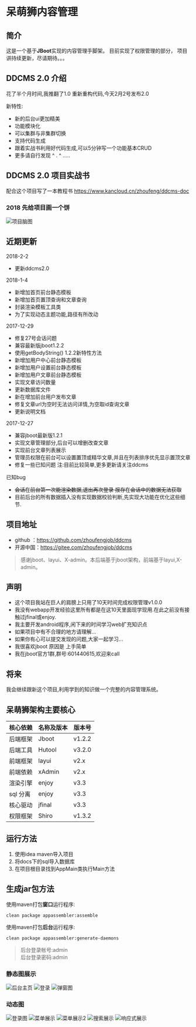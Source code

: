 # 呆萌狮内容管理

## 简介
这是一个基于**JBoot**实现的内容管理手脚架。
目前实现了权限管理的部分，
项目讲持续更新，尽请期待。。。


## DDCMS 2.0 介绍

花了半个月时间,我推翻了1.0 重新重构代码,今天2月2号发布2.0

新特性:
* 新的后台ui更加精美
* 功能模块化
* 可以集群与非集群切换
* 支持代码生成
* 跟着实战书利用好代码生成,可以5分钟写一个功能基本CRUD
* 更多请自行发现 ^ . ^
.....

## DDCMS 2.0 项目实战书
配合这个项目写了一本教程书
https://www.kancloud.cn/zhoufeng/ddcms-doc


### 2018 先给项目画一个饼
![项目脑图](docs/imgs/nt.png)

## 近期更新
2018-2-2
- 更新ddcms2.0

2018-1-4
- 新增加首页前台静态模板
- 新增加首页置顶查询和文章查询
- 封装渲染模板工具类
- 为了实现动态主题功能,路径有所改动

2017-12-29
- 修复27号会话问题
- 兼容最新版jboot1.2.2
- 使用getBodyString() 1.2.2新特性方法
- 新增加用户中心前台静态模板
- 新增加用户设置前台静态模板
- 新增加用户文章前台静态模板
- 实现文章访问数量
- 更新数据库文件
- 新在增加前台用户发布文章
- 修复文章url为空时无法访问详情,为空取id查询文章
- 更新说明文档

2017-12-27
- 兼容jboot最新版1.2.1
- 实现文章管理部分,后台可以增删改查文章
- 实现前台文章列表展示
- 管理员权限在前台可以设置置顶或精华文章,并且在列表排序优先显示置顶文章
- 修复一些已知问题
注:目前比较简单,更多更新请关注ddcms

已知bug
- ~~会话在前台第一次能渲染数据,退出再次登录 报存在会话中的数据无法获取~~
- 目前后台的所有数据插入没有实现数据校验判断,先实现大功能在优化这些细节.


## 项目地址
- github ：https://github.com/zhoufengjob/ddcms
- 开源中国：https://gitee.com/zhoufengjob/ddcms


> 感谢jboot、layui、X-admin。本后端基于jboot架构，前端基于layui,X-admin。

##  声明
-  这个项目我站在巨人的肩膀上只用了10天时间完成权限管理v1.0.0
-  我没有webapp开发经验这里所有都是在这10天里面现学现用.在此之前没有接触过jfinal或enjoy.
-  我主要开发android程序,闲下来的时间学习web扩充知识点
-  如果项目中有不合理的地方请理解...
-  如果你有心可以提交发现的问题,大家一起学习...
-  我很喜欢jboot 原因是 上手简单
-  我在jboot官方1群,群号:601440615,欢迎来call

##  将来
我会继续跟新这个项目,利用学到的知识做一个完整的内容管理系统。


##   呆萌狮架构主要核心

核心依赖 | 名称及版本|版本号
---|---|---
后端框架 | Jboot |v1.2.2
后端工具|Hutool |v3.2.0
前端框架|layui |v2.x
前端依赖|xAdmin |v2.x
渲染引擎|enjoy |v3.3
sql 分离|enjoy |v3.3
核心驱动|jfinal |v3.3
权限框架|Shiro |v1.3.2


## 运行方法
1. 使用idea maven导入项目
2. 将docs下的sql导入数据库
3. 在项目根目录找到AppMain类执行Main方法

## 生成jar包方法
使用maven打包**窗口**运行程序:

```
clean package appassembler:assemble
```

使用maven打包**后台**运行程序:

```
clean package appassembler:generate-daemons
```




> 后台登录帐号:admin  
> 后台登录密码:admin




### 静态图展示
![后台主页](docs/imgs/login.jpg)
![登录](docs/imgs/index.jpg)
![弹窗图](docs/imgs/pop.jpg)
### 动态图
![登录图](docs/gits/login.gif)
![菜单展示](docs/gits/menu.gif)
![菜单展示2](docs/gits/menu2.gif)
![搜索展示](docs/gits/search.gif)
![响应式展示](docs/gits/xys.gif)

